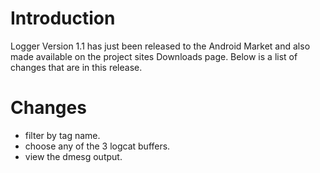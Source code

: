 # Introduction #

Logger Version 1.1 has just been released to the Android Market and also made available on the project sites Downloads page. Below is a list of changes that are in this release.


# Changes #

  * filter by tag name.
  * choose any of the 3 logcat buffers.
  * view the dmesg output.